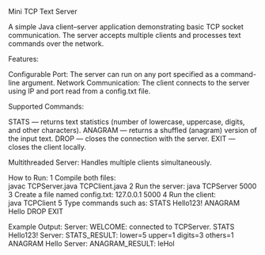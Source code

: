 Mini TCP Text Server

A simple Java client–server application demonstrating basic TCP socket communication.
The server accepts multiple clients and processes text commands over the network.

Features:

Configurable Port: The server can run on any port specified as a command-line argument.
Network Communication: The client connects to the server using IP and port read from a config.txt file.

Supported Commands:

STATS <text> — returns text statistics (number of lowercase, uppercase, digits, and other characters).
ANAGRAM <text> — returns a shuffled (anagram) version of the input text.
DROP — closes the connection with the server.
EXIT — closes the client locally.

Multithreaded Server: Handles multiple clients simultaneously.

How to Run:
1 Compile both files:  
    javac TCPServer.java TCPClient.java
2 Run the server:
    java TCPServer 5000
3 Create a file named config.txt: 
    127.0.0.1
    5000
4 Run the client:   
    java TCPClient
5 Type commands such as:
    STATS Hello123!
    ANAGRAM Hello
    DROP
    EXIT

Example Output:
    Server: WELCOME: connected to TCPServer.
    STATS Hello123!
    Server: STATS_RESULT: lower=5 upper=1 digits=3 others=1
    ANAGRAM Hello
    Server: ANAGRAM_RESULT: leHol

